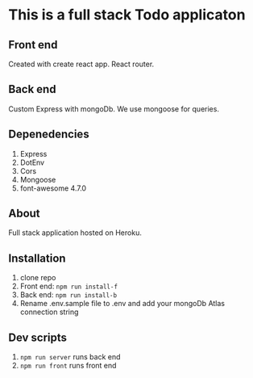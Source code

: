 # This is a full stack Todo applicaton

## Front end

Created with create react app. React router. 

## Back end

Custom Express with mongoDb. We use mongoose for queries.

## Depenedencies
1. Express
1. DotEnv
1. Cors
1. Mongoose
1. font-awesome 4.7.0

## About

Full stack application hosted on Heroku. 

## Installation

1. clone repo
1. Front end: `npm run install-f`
1. Back end: `npm run install-b`
1. Rename .env.sample file to .env and add your mongoDb Atlas connection string

## Dev scripts

1. `npm run server` runs back end
1. `npm run front` runs front end
